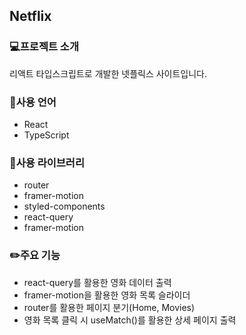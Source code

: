 ## Netflix

### 💻프로젝트 소개
리액트 타입스크립트로 개발한 넷플릭스 사이트입니다.

### 📒사용 언어
- React
- TypeScript

### 📗사용 라이브러리
- router
- framer-motion
- styled-components
- react-query
- framer-motion

### ✏️주요 기능
- react-query를 활용한 영화 데이터 출력
- framer-motion을 활용한 영화 목록 슬라이더
- router를 활용한 페이지 분기(Home, Movies)
- 영화 목록 클릭 시 useMatch()를 활용한 상세 페이지 출력
